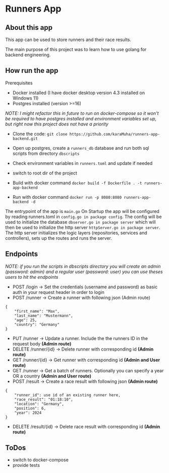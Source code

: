 # Runners App
## About this app
This app can be used to store runners and their race results.

The main purpose of this project was to learn how to use golang for backend engineering.

## How run the app
Prerequisites
- Docker installed (I have docker desktop version 4.3 installed on Windows 11)
- Postgres installed (version >=16)

_NOTE: I might refactor this in future to run on docker-compose so it won't be required to have postgres installed and environment variables set up, but right now this project does not have a priority_

- Clone the code: `git clone https://github.com/karaMuha/runners-app-backend.git`

- Open up postgres, create a `runners_db` database and run both sql scripts from directory `dbscripts`

- Check environment variables in `runners.toml` and update if needed

- switch to root dir of the project

- Build with docker command `docker build -f Dockerfile . -t runners-app-backend`

- Run with docker command `docker run -p 8080:8080 runners-app-backend -d`

The entrypoint of the app is `main.go`
On Startup the app will be configured by reading runners.toml in `config.go in package config`. The config will be used to initialize the database `dbserver.go in package server` which will then be used to initialize the http server `httpServer.go in package server`. The http server initializes the logic layers (repositories, services and controllers), sets up the routes and runs the server. 

## Endpoints
_NOTE: if you run the scripts in dbscripts directory you will create an admin (password: admin) and a regular user (password: user) you can use theses users to hit the endpoints_

- POST /login -> Set the credentials (username and password) as basic auth in your request header in order to login
- POST /runner -> Create a runner with following json (Admin route)
```
{
    "first_name": "Max",
    "last_name": "Mustermann",
    "age": 25,
    "country": "Germany"
}
```
- PUT /runner -> Update a runner. Include the the runners ID in the request body **(Admin route)**
- DELETE /runner/{id} -> Delete runner with corresponding id **(Admin route)**
- GET /runner/{id} -> Get runner with corresponding id **(Admin and User route)**
- GET /runner -> Get a batch of runners. Optionally you can specify a year OR a country **(Admin and User route)**
- POST /result -> Create a race result with following json **(Admin route)**
```
{
    "runner_id": use id of an existing runner here,
    "race_result": "01:18:10",
    "location": "Germany",
    "position": 6,
    "year": 2024
}
```
- DELETE /result/{id} -> Delete race result with corresponding id **(Admin route)**
## ToDos
- switch to docker-compose
- provide tests